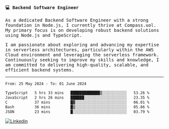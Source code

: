 
<samp>
  
#### 💻 Backend Software Engineer

As a dedicated Backend Software Engineer with a strong foundation in Node.js, I currently thrive at Compass.uol. My primary focus is on developing robust backend solutions using Node.js and TypeScript.

I am passionate about exploring and advancing my expertise in serverless architectures, particularly within the AWS Cloud environment and leveraging the serverless framework. Continuously seeking to improve my skills and knowledge, I am committed to delivering high-quality, scalable, and efficient backend systems.

---

<!--START_SECTION:waka-->

```txt
From: 25 May 2024 - To: 01 June 2024

TypeScript   5 hrs 33 mins   █████████████▒░░░░░░░░░░░   53.26 %
JavaScript   2 hrs 26 mins   ██████░░░░░░░░░░░░░░░░░░░   23.35 %
C            37 mins         █▓░░░░░░░░░░░░░░░░░░░░░░░   06.01 %
Bash         36 mins         █▒░░░░░░░░░░░░░░░░░░░░░░░   05.86 %
JSON         23 mins         █░░░░░░░░░░░░░░░░░░░░░░░░   03.79 %
```

<!--END_SECTION:waka-->
  
</samp>

[![Linkedin](https://img.shields.io/badge/-Mateus%20Garcia-c080ff?style=flat-square&logo=Linkedin&logoColor=white&link=https://www.linkedin.com/in/mpgxc)](https://www.linkedin.com/in/mateusogarcia) 
